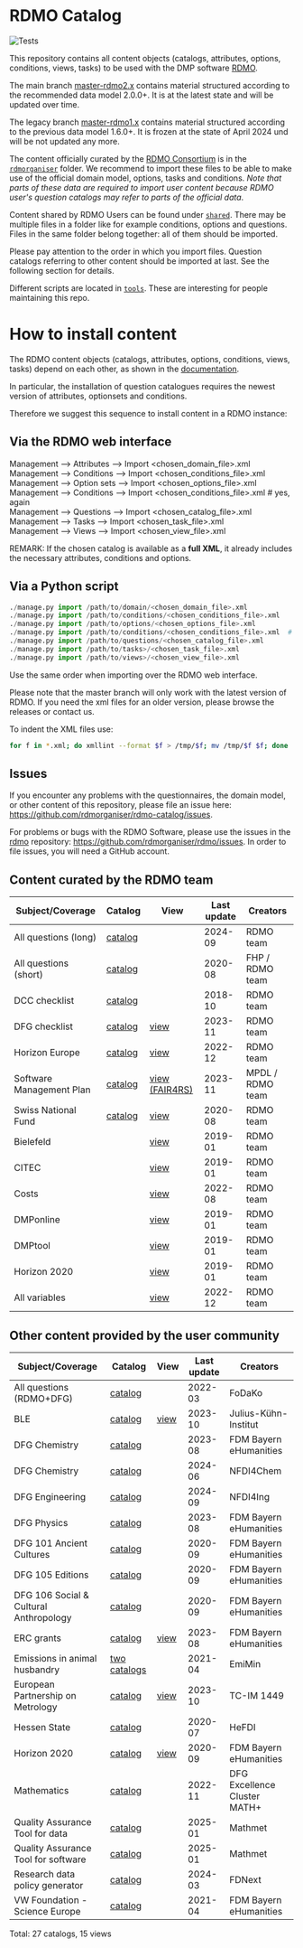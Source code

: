 # RDMO Catalog

![Tests](https://github.com/rdmorganiser/rdmo-catalog/actions/workflows/tests.yaml/badge.svg)

This repository contains all content objects (catalogs, attributes, options, conditions, views, tasks) to be used with the DMP software [RDMO](https://github.com/rdmorganiser/rdmo).

The main branch [master-rdmo2.x](https://github.com/rdmorganiser/rdmo-catalog/tree/master-rdmo2.x) contains material structured according to the recommended data model 2.0.0+. It is at the latest state and will be updated over time.

The legacy branch [master-rdmo1.x](https://github.com/rdmorganiser/rdmo-catalog/tree/master-rdmo1.x) contains material structured according to the previous data model 1.6.0+. It is frozen at the state of April 2024 und will be not updated any more.

The content officially curated by the [RDMO Consortium](https://rdmorganiser.github.io/Community/) is in the [`rdmorganiser`](./rdmorganiser) folder. We recommend to import these files to be able to make use of the official domain model, options, tasks and conditions. *Note that parts of these data are required to import user content because RDMO user's question catalogs may refer to parts of the official data*.

Content shared by RDMO Users can be found under [`shared`](./shared). There may be multiple files in a folder like for example conditions, options and questions. Files in the same folder belong together: all of them should be imported.

Please pay attention to the order in which you import files. Question catalogs referring to other content should be imported at last. See the following section for details.

Different scripts are located in [`tools`](./tools). These are interesting for people maintaining this repo.

# How to install content

The RDMO content objects (catalogs, attributes, options, conditions, views, tasks) depend on each other, as shown in the [documentation](https://rdmo.readthedocs.io/en/latest/management/data-model.html).

In particular, the installation of question catalogues requires the newest version of attributes, optionsets and conditions.

Therefore we suggest this sequence to install content in a RDMO instance:

## Via the RDMO web interface

Management --> Attributes  --> Import <chosen_domain_file>.xml  
Management --> Conditions  --> Import <chosen_conditions_file>.xml  
Management --> Option sets --> Import <chosen_options_file>.xml  
Management --> Conditions  --> Import <chosen_conditions_file>.xml  # yes, again  
Management --> Questions   --> Import <chosen_catalog_file>.xml  
Management --> Tasks       --> Import <chosen_task_file>.xml  
Management --> Views       --> Import <chosen_view_file>.xml  

REMARK: If the chosen catalog is available as a **full XML**, it already includes the necessary attributes, conditions and options.

## Via a Python script

```python
./manage.py import /path/to/domain/<chosen_domain_file>.xml
./manage.py import /path/to/conditions/<chosen_conditions_file>.xml
./manage.py import /path/to/options/<chosen_options_file>.xml
./manage.py import /path/to/conditions/<chosen_conditions_file>.xml  # yes, again
./manage.py import /path/to/questions/<chosen_catalog_file>.xml
./manage.py import /path/to/tasks>/<chosen_task_file>.xml
./manage.py import /path/to/views>/<chosen_view_file>.xml
```

Use the same order when importing over the RDMO web interface.

Please note that the master branch will only work with the latest version of RDMO. If you need the xml files for an older version, please browse the releases or contact us.

To indent the XML files use:

```bash
for f in *.xml; do xmllint --format $f > /tmp/$f; mv /tmp/$f $f; done
```

## Issues

If you encounter any problems with the questionnaires, the domain model, or other content of this repository, please file an issue here: https://github.com/rdmorganiser/rdmo-catalog/issues.

For problems or bugs with the RDMO Software, please use the issues in the [rdmo](https://github.com/rdmorganiser/rdmo) repository: https://github.com/rdmorganiser/rdmo/issues. In order to file issues, you will need a GitHub account.

## Content curated by the RDMO team

|Subject/Coverage     |Catalog                                             |View|Last update|Creators   |
|---------------------|----------------------------------------------------|----|-----------|-----------|
|All questions (long) |[catalog](rdmorganiser/questions/questions-rdmo.xml)|    |2024-09|RDMO team      |
|All questions (short)|[catalog](rdmorganiser/questions/questions-fhpshort.xml)||2020-08|FHP / RDMO team|
|DCC checklist        |[catalog](rdmorganiser/questions/questions-dcc.xml) |    |2018-10|RDMO team      |
|DFG checklist           |[catalog](rdmorganiser/questions/questions-DFG-Checkliste.xml)|[view](rdmorganiser/views/view-dfg-checkliste.xml)|2023-11|RDMO team|
|Horizon Europe          |[catalog](rdmorganiser/questions/questions-horizon-europe.xml)|[view](rdmorganiser/views/view-horizon-europe.xml)|2022-12|RDMO team|
|Software Management Plan|[catalog](rdmorganiser/questions/questions-smp.xml) |[view (FAIR4RS)](rdmorganiser/views/view-FAIR4RSview.xml)|2023-11|MPDL / RDMO team|
|Swiss National Fund     |[catalog](rdmorganiser/questions/questions-snf.xml) |[view](rdmorganiser/views/snf.xml)|2020-08|RDMO team|
|Bielefeld               |   |[view](rdmorganiser/views/view-bielefeld.xml)     |2019-01|RDMO team      |
|CITEC                   |   |[view](rdmorganiser/views/view-citec.xml)         |2019-01|RDMO team      |
|Costs                   |   |[view](rdmorganiser/views/view-costs.xml)         |2022-08|RDMO team      |
|DMPonline               |   |[view](rdmorganiser/views/view-dmponline.xml)     |2019-01|RDMO team      |
|DMPtool                 |   |[view](rdmorganiser/views/view-dmptool.xml)       |2019-01|RDMO team      |
|Horizon 2020            |   |[view](rdmorganiser/views/view-horizon2020.xml)   |2019-01|RDMO team      |
|All variables           |   |[view](rdmorganiser/views/view-variable_check.xml)|2022-12|RDMO team      |

## Other content provided by the user community

|Subject/Coverage            |Catalog                     |View          |Last update |Creators         |
|----------------------------|----------------------------|--------------|------------|-----------------|
|All questions (RDMO+DFG)    |[catalog](shared/fodako/)   |              |2022-03|FoDaKo                |
|BLE                         |[catalog][BLE]              |[view][BLE]   |2023-10|Julius-Kühn-Institut  |
|DFG Chemistry               |[catalog][CHE]              |              |2023-08|FDM Bayern eHumanities|
|DFG Chemistry               |[catalog](shared/nfdi4chem/)|              |2024-06|NFDI4Chem             |
|DFG Engineering             |[catalog](shared/nfdi4ing/) |              |2024-09|NFDI4Ing              |
|DFG Physics                 |[catalog][PHY]              |              |2023-08|FDM Bayern eHumanities|
|DFG 101 Ancient Cultures              |[catalog][AKU]    |              |2020-09|FDM Bayern eHumanities|
|DFG 105 Editions                      |[catalog][EDI]    |              |2020-09|FDM Bayern eHumanities|
|DFG 106 Social & Cultural Anthropology|[catalog][SKT]    |              |2020-09|FDM Bayern eHumanities|
|ERC grants                         |[catalog][ERC]       |[view][ERC]   |2023-08|FDM Bayern eHumanities|
|Emissions in animal husbandry  |[two catalogs](shared/EmiMin/)|         |2021-04|EmiMin                |
|European Partnership on Metrology  |[catalog][EPM]       |[view][EPM]   |2023-10|TC-IM 1449            |
|Hessen State                       |[catalog](shared/HeFDI/)|           |2020-07|HeFDI                 |
|Horizon 2020                       |[catalog][EHU]          |[view][EHU]|2020-09|FDM Bayern eHumanities|
|Mathematics                        |[catalog](shared/MATH+/)|     |2022-11|DFG Excellence Cluster MATH+|
|Quality Assurance Tool for data    |[catalog](shared/Mathmet-QAT/)|     |2025-01|Mathmet               |
|Quality Assurance Tool for software|[catalog](shared/Mathmet-QAT/)|     |2025-01|Mathmet               |
|Research data policy generator     |[catalog](shared/FDNext/)     |     |2024-03|FDNext                |
|VW Foundation - Science Europe     |[catalog][SEU]                |     |2021-04|FDM Bayern eHumanities|

Total: 27 catalogs, 15 views


[AKU]: shared/ub_fau_erlangen_nuernberg/dfg-alte-kulturen/
[CHE]: shared/ub_fau_erlangen_nuernberg/dfg-chemie/
[PHY]: shared/ub_fau_erlangen_nuernberg/dfg-physik/
[EDI]: shared/ub_fau_erlangen_nuernberg/dfg-editionen/
[SKT]: shared/ub_fau_erlangen_nuernberg/dfg-sozkulttheo/
[ERC]: shared/ub_fau_erlangen_nuernberg/erc-grants/
[EHU]: shared/ub_fau_erlangen_nuernberg/h2020-ehum/
[SEU]: shared/ub_fau_erlangen_nuernberg/ScienceEurope_VW_Stiftung/
[EPM]: shared/metrology-rdm/
[BLE]: shared/BLE_JKI/
